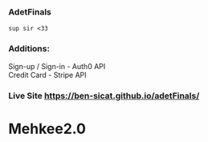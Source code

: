 
### AdetFinals <br>
    
    sup sir <33
    
### Additions: <br>
Sign-up / Sign-in - Auth0 API <br>
Credit Card - Stripe API <br>

### Live Site https://ben-sicat.github.io/adetFinals/

# Mehkee2.0
